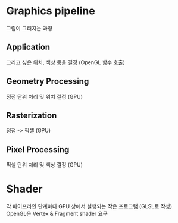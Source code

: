 # Graphics pipeline<br>
그림이 그려지는 과정<br>
## Application<br>
그리고 싶은 위치, 색상 등을 결정 (OpenGL 함수 호출)<br>
## Geometry Processing<br>
정점 단위 처리 및 위치 결정 (GPU)<br>
## Rasterization<br>
정점 -> 픽셀 (GPU)<br>
## Pixel Processing<br>
픽셀 단위 처리 및 색상 결정 (GPU)<br>
# Shader
각 파이프라인 단계마다 GPU 상에서 실행되는 작은 프로그램 (GLSL로 작성)<br>
OpenGL은 Vertex & Fragment shader 요구<br>